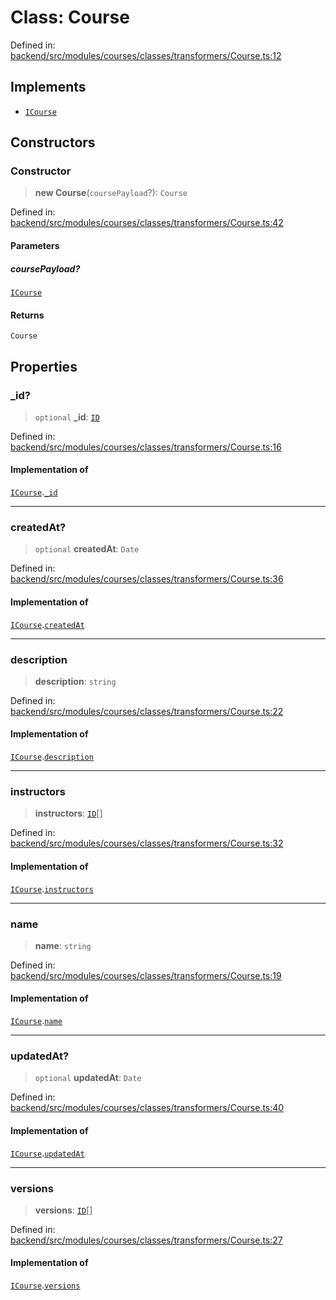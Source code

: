 # Class: Course

Defined in: [backend/src/modules/courses/classes/transformers/Course.ts:12](https://github.com/continuousactivelearning/cal/blob/5ae0447098795fdcf3a415f0360ebe51565b6949/backend/src/modules/courses/classes/transformers/Course.ts#L12)

## Implements

- [`ICourse`](../../../../../../shared/interfaces/IUser/interfaces/ICourse.md)

## Constructors

### Constructor

> **new Course**(`coursePayload`?): `Course`

Defined in: [backend/src/modules/courses/classes/transformers/Course.ts:42](https://github.com/continuousactivelearning/cal/blob/5ae0447098795fdcf3a415f0360ebe51565b6949/backend/src/modules/courses/classes/transformers/Course.ts#L42)

#### Parameters

##### coursePayload?

[`ICourse`](../../../../../../shared/interfaces/IUser/interfaces/ICourse.md)

#### Returns

`Course`

## Properties

### \_id?

> `optional` **\_id**: [`ID`](../../../../../../shared/types/type-aliases/ID.md)

Defined in: [backend/src/modules/courses/classes/transformers/Course.ts:16](https://github.com/continuousactivelearning/cal/blob/5ae0447098795fdcf3a415f0360ebe51565b6949/backend/src/modules/courses/classes/transformers/Course.ts#L16)

#### Implementation of

[`ICourse`](../../../../../../shared/interfaces/IUser/interfaces/ICourse.md).[`_id`](../../../../../../shared/interfaces/IUser/interfaces/ICourse.md#_id)

***

### createdAt?

> `optional` **createdAt**: `Date`

Defined in: [backend/src/modules/courses/classes/transformers/Course.ts:36](https://github.com/continuousactivelearning/cal/blob/5ae0447098795fdcf3a415f0360ebe51565b6949/backend/src/modules/courses/classes/transformers/Course.ts#L36)

#### Implementation of

[`ICourse`](../../../../../../shared/interfaces/IUser/interfaces/ICourse.md).[`createdAt`](../../../../../../shared/interfaces/IUser/interfaces/ICourse.md#createdat)

***

### description

> **description**: `string`

Defined in: [backend/src/modules/courses/classes/transformers/Course.ts:22](https://github.com/continuousactivelearning/cal/blob/5ae0447098795fdcf3a415f0360ebe51565b6949/backend/src/modules/courses/classes/transformers/Course.ts#L22)

#### Implementation of

[`ICourse`](../../../../../../shared/interfaces/IUser/interfaces/ICourse.md).[`description`](../../../../../../shared/interfaces/IUser/interfaces/ICourse.md#description)

***

### instructors

> **instructors**: [`ID`](../../../../../../shared/types/type-aliases/ID.md)[]

Defined in: [backend/src/modules/courses/classes/transformers/Course.ts:32](https://github.com/continuousactivelearning/cal/blob/5ae0447098795fdcf3a415f0360ebe51565b6949/backend/src/modules/courses/classes/transformers/Course.ts#L32)

#### Implementation of

[`ICourse`](../../../../../../shared/interfaces/IUser/interfaces/ICourse.md).[`instructors`](../../../../../../shared/interfaces/IUser/interfaces/ICourse.md#instructors)

***

### name

> **name**: `string`

Defined in: [backend/src/modules/courses/classes/transformers/Course.ts:19](https://github.com/continuousactivelearning/cal/blob/5ae0447098795fdcf3a415f0360ebe51565b6949/backend/src/modules/courses/classes/transformers/Course.ts#L19)

#### Implementation of

[`ICourse`](../../../../../../shared/interfaces/IUser/interfaces/ICourse.md).[`name`](../../../../../../shared/interfaces/IUser/interfaces/ICourse.md#name)

***

### updatedAt?

> `optional` **updatedAt**: `Date`

Defined in: [backend/src/modules/courses/classes/transformers/Course.ts:40](https://github.com/continuousactivelearning/cal/blob/5ae0447098795fdcf3a415f0360ebe51565b6949/backend/src/modules/courses/classes/transformers/Course.ts#L40)

#### Implementation of

[`ICourse`](../../../../../../shared/interfaces/IUser/interfaces/ICourse.md).[`updatedAt`](../../../../../../shared/interfaces/IUser/interfaces/ICourse.md#updatedat)

***

### versions

> **versions**: [`ID`](../../../../../../shared/types/type-aliases/ID.md)[]

Defined in: [backend/src/modules/courses/classes/transformers/Course.ts:27](https://github.com/continuousactivelearning/cal/blob/5ae0447098795fdcf3a415f0360ebe51565b6949/backend/src/modules/courses/classes/transformers/Course.ts#L27)

#### Implementation of

[`ICourse`](../../../../../../shared/interfaces/IUser/interfaces/ICourse.md).[`versions`](../../../../../../shared/interfaces/IUser/interfaces/ICourse.md#versions)
